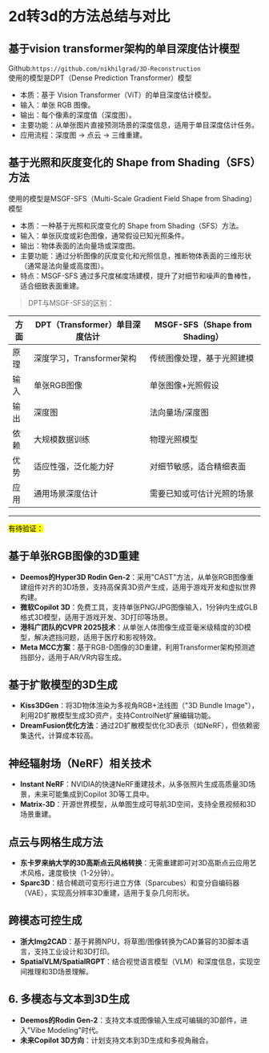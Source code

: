 # 2d转3d的方法总结与对比

## 基于vision transformer架构的单目深度估计模型
Github:```https://github.com/nikhilgrad/3D-Reconstruction```  
使用的模型是DPT（Dense Prediction Transformer）模型
- 本质：基于 Vision Transformer（ViT）的单目深度估计模型。
- 输入：单张 RGB 图像。
- 输出：每个像素的深度值（深度图）。
- 主要功能：从单张图片直接预测场景的深度信息，适用于单目深度估计任务。
- 应用流程：深度图 → 点云 → 三维重建。

## 基于光照和灰度变化的 Shape from Shading（SFS）方法
使用的模型是MSGF-SFS（Multi-Scale Gradient Field Shape from Shading）模型
- 本质：一种基于光照和灰度变化的 Shape from Shading（SFS）方法。
- 输入：单张灰度或彩色图像，通常假设已知光照条件。
- 输出：物体表面的法向量场或深度图。
- 主要功能：通过分析图像的灰度变化和光照信息，推断物体表面的三维形状（通常是法向量或高度图）。
- 特点：MSGF-SFS 通过多尺度梯度场建模，提升了对细节和噪声的鲁棒性，适合细致表面重建。


> DPT与MSGF-SFS的区别：
>
| 方面 |	DPT（Transformer）单目深度估计 |	MSGF-SFS（Shape from Shading） |  
|--------|-------------------------------|--------------------------------|  
| 原理 |	深度学习，Transformer架构 |	传统图像处理，基于光照建模 |  
| 输入	| 单张RGB图像 |	单张图像+光照假设 |  
| 输出	| 深度图 | 	法向量场/深度图 |  
| 依赖 |	大规模数据训练 |	物理光照模型 |  
| 优势 |	适应性强，泛化能力好 |	对细节敏感，适合精细表面 |  
| 应用 |	通用场景深度估计 |	需要已知或可估计光照的场景 |  

---

<mark>有待验证：</mark>

##  **基于单张RGB图像的3D重建**
   - **Deemos的Hyper3D Rodin Gen-2**：采用"CAST"方法，从单张RGB图像重建组件对齐的3D场景，支持高保真3D资产生成，适用于游戏开发和虚拟世界构建。
   - **微软Copilot 3D**：免费工具，支持单张PNG/JPG图像输入，1分钟内生成GLB格式3D模型，适用于游戏开发、3D打印等场景。
   - **港科广团队的CVPR 2025技术**：从单张人体图像生成亚毫米级精度的3D模型，解决遮挡问题，适用于医疗和影视特效。
   - **Meta MCC方案**：基于RGB-D图像的3D重建，利用Transformer架构预测遮挡部分，适用于AR/VR内容生成。

##  **基于扩散模型的3D生成**
   - **Kiss3DGen**：将3D物体渲染为多视角RGB+法线图（"3D Bundle Image"），利用2D扩散模型生成3D资产，支持ControlNet扩展编辑功能。
   - **DreamFusion优化方法**：通过2D扩散模型优化3D表示（如NeRF），但依赖密集迭代，计算成本较高。

##  **神经辐射场（NeRF）相关技术**
   - **Instant NeRF**：NVIDIA的快速NeRF重建技术，从多张照片生成高质量3D场景，未来可能集成到Copilot 3D等工具中。
   - **Matrix-3D**：开源世界模型，从单图生成可导航3D空间，支持全景视频和3D场景重建。

##  **点云与网格生成方法**
   - **东卡罗来纳大学的3D高斯点云风格转换**：无需重建即可对3D高斯点云应用艺术风格，速度极快（1-2分钟）。
   - **Sparc3D**：结合稀疏可变形行进立方体（Sparcubes）和变分自编码器（VAE），实现高分辨率3D重建，适用于复杂几何形状。

##  **跨模态可控生成**
   - **浙大Img2CAD**：基于昇腾NPU，将草图/图像转换为CAD兼容的3D脚本语言，支持工业设计和3D打印。
   - **SpatialVLM/SpatialRGPT**：结合视觉语言模型（VLM）和深度信息，实现空间推理和3D场景理解。

## 6. **多模态与文本到3D生成**
   - **Deemos的Rodin Gen-2**：支持文本或图像输入生成可编辑的3D部件，进入"Vibe Modeling"时代。
   - **未来Copilot 3D方向**：计划支持文本到3D生成和多视角融合。
